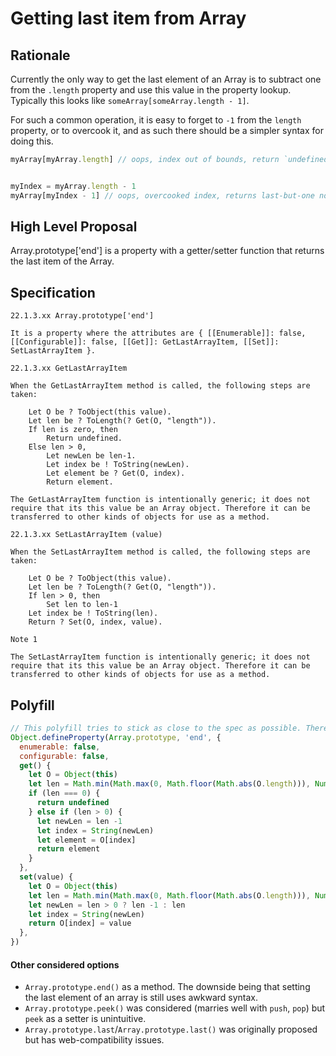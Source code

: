 # Getting last item from Array

## Rationale

Currently the only way to get the last element of an Array is to subtract one from the `.length` property and use this value in the property lookup. Typically this looks like `someArray[someArray.length - 1]`.

For such a common operation, it is easy to forget to `-1` from the `length` property, or to overcook it, and as such there should be a simpler syntax for doing this.

```js
myArray[myArray.length] // oops, index out of bounds, return `undefined`, scratch head for hours from silly mistake


myIndex = myArray.length - 1
myArray[myIndex - 1] // oops, overcooked index, returns last-but-one not last, scratch head for hours from silly mistake
```

## High Level Proposal

Array.prototype['end'] is a property with a getter/setter function that returns the last item of the Array.

## Specification

```
22.1.3.xx Array.prototype['end']

It is a property where the attributes are { [[Enumerable]]: false, [[Configurable]]: false, [[Get]]: GetLastArrayItem, [[Set]]: SetLastArrayItem }.

22.1.3.xx GetLastArrayItem 

When the GetLastArrayItem method is called, the following steps are taken:

    Let O be ? ToObject(this value).
    Let len be ? ToLength(? Get(O, "length")).
    If len is zero, then
        Return undefined.
    Else len > 0,
        Let newLen be len-1.
        Let index be ! ToString(newLen).
        Let element be ? Get(O, index).
        Return element. 

The GetLastArrayItem function is intentionally generic; it does not require that its this value be an Array object. Therefore it can be transferred to other kinds of objects for use as a method.

22.1.3.xx SetLastArrayItem (value)

When the SetLastArrayItem method is called, the following steps are taken:

    Let O be ? ToObject(this value).
    Let len be ? ToLength(? Get(O, "length")).
    If len > 0, then
        Set len to len-1
    Let index be ! ToString(len).
    Return ? Set(O, index, value).

Note 1

The SetLastArrayItem function is intentionally generic; it does not require that its this value be an Array object. Therefore it can be transferred to other kinds of objects for use as a method.
```

## Polyfill


```js
// This polyfill tries to stick as close to the spec as possible. There are polyfills which could use less code.
Object.defineProperty(Array.prototype, 'end', {
  enumerable: false,
  configurable: false,
  get() {
    let O = Object(this)
    let len = Math.min(Math.max(0, Math.floor(Math.abs(O.length))), Number.MAX_SAFE_INTEGER)
    if (len === 0) {
      return undefined
    } else if (len > 0) {
      let newLen = len -1
      let index = String(newLen)
      let element = O[index]
      return element
    }
  },
  set(value) {
    let O = Object(this)
    let len = Math.min(Math.max(0, Math.floor(Math.abs(O.length))), Number.MAX_SAFE_INTEGER)
    let newLen = len > 0 ? len -1 : len
    let index = String(newLen)
    return O[index] = value
  },
})
```

#### Other considered options

 - `Array.prototype.end()` as a method. The downside being that setting the last element of an array is still uses awkward syntax.
 - `Array.prototype.peek()` was considered (marries well with `push`, `pop`) but `peek` as a setter is unintuitive.
 - `Array.prototype.last`/`Array.prototype.last()` was originally proposed but has web-compatibility issues.
